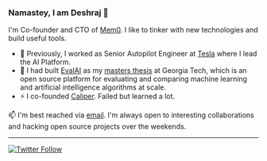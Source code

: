 ### Namastey, I am Deshraj 👋

<!--
**deshraj/deshraj** is a ✨ _special_ ✨ repository because its `README.md` (this file) appears on your GitHub profile.
-->

I'm Co-founder and CTO of [Mem0](https://mem0.ai). I like to tinker with new technologies and build useful tools.

- 🔭 Previously, I worked as Senior Autopilot Engineer at [Tesla](http://tesla.com/autopilotai) where I lead the AI Platform.
- 🌱 I had built [EvalAI](https://eval.ai/) as my [masters thesis](https://smartech.gatech.edu/handle/1853/60738) at Georgia Tech, which is an open source platform for evaluating and comparing machine learning and artificial intelligence algorithms at scale.
- ⚡ I co-founded [Caliper](https://medium.com/caliper/introducing-caliper-3109fbd84513). Failed but learned a lot.

📫 I'm best reached via [email](https://deshraj.xyz). I'm always open to interesting collaborations and hacking open source projects over the weekends.

---

[![Twitter Follow](https://img.shields.io/twitter/follow/deshrajdry?label=Follow&style=social)](https://twitter.com/deshrajdry)
